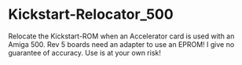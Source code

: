 # Kickstart-Relocator_500
Relocate the Kickstart-ROM when an Accelerator card is used with an Amiga 500.
Rev 5 boards need an adapter to use an EPROM!
I give no guarantee of accuracy.
Use is at your own risk!
